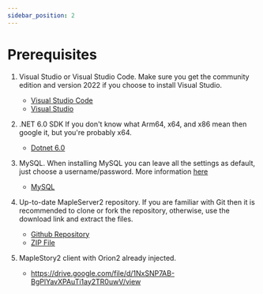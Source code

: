 ```yaml
---
sidebar_position: 2
---
```


# Prerequisites

1. Visual Studio or Visual Studio Code. Make sure you get the community edition and version 2022 if you choose to install Visual Studio.

   - [Visual Studio Code](https://visualstudio.microsoft.com/)
   - [Visual Studio](https://visualstudio.microsoft.com/vs/preview/vs2022/)

1. .NET 6.0 SDK If you don't know what Arm64, x64, and x86 mean then google it, but you're probably x64.

   - [Dotnet 6.0](https://dotnet.microsoft.com/download/dotnet/6.0)

1. MySQL. When installing MySQL you can leave all the settings as default, just choose a username/password. More information [here](/docs/setup/database-setup)

   - [MySQL](https://dev.mysql.com/downloads/windows/installer/8.0.html)

1. Up-to-date MapleServer2 repository. If you are familiar with Git then it is recommended to clone or fork the repository, otherwise, use the download link and extract the files.

   - [Github Repository](https://github.com/AlanMorel/MapleServer2)
   - [ZIP File](https://github.com/AlanMorel/MapleServer2/archive/master.zip)

1. MapleStory2 client with Orion2 already injected.

   - <https://drive.google.com/file/d/1NxSNP7AB-BgPlYavXPAuTi1ay2TR0uwV/view>
